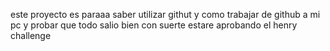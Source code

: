 este proyecto es paraaa saber utilizar githut y como trabajar de github a mi pc
y probar que todo salio bien 
con suerte estare aprobando el henry challenge

